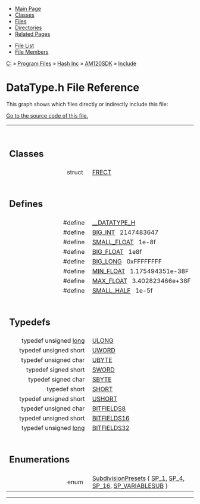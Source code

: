 <div class="tabs">

- [Main Page](index.md)
- [Classes](annotated.md)
- <span id="current">[Files](files.md)</span>
- [Directories](dirs.md)
- [Related Pages](pages.md)

</div>

<div class="tabs">

- [File List](files.md)
- [File Members](globals.md)

</div>

<div class="nav">

<a href="dir_C_3A_2F.md" class="el">C:</a> » <a href="dir_C_3A_2FProgram_20Files_2F.md" class="el">Program Files</a> » <a href="dir_C_3A_2FProgram_20Files_2FHash_20Inc_2F.md" class="el">Hash Inc</a> » <a href="dir_C_3A_2FProgram_20Files_2FHash_20Inc_2FAM120SDK_2F.md" class="el">AM120SDK</a> » <a href="dir_C_3A_2FProgram_20Files_2FHash_20Inc_2FAM120SDK_2FInclude_2F.md" class="el">Include</a>

</div>

# DataType.h File Reference

This graph shows which files directly or indirectly include this file:

<span class="image placeholder" original-image-src="DataType_8h__dep__incl.gif" original-image-title="" border="0" usemap="#C:/Program Files/Hash Inc/AM120SDK/Include/DataType.hdep_map"></span>

[Go to the source code of this file.](DataType_8h-source.md)

<table data-border="0" data-cellpadding="0" data-cellspacing="0">
<colgroup>
<col style="width: 50%" />
<col style="width: 50%" />
</colgroup>
<tbody>
<tr>
<td></td>
<td></td>
</tr>
<tr>
<td colspan="2"><br />
&#10;<h2 id="classes">Classes</h2></td>
</tr>
<tr>
<td class="memItemLeft" style="text-align: right;" data-nowrap="" data-valign="top">struct  </td>
<td class="memItemRight" data-valign="bottom"><a href="structFRECT.md" class="el">FRECT</a></td>
</tr>
<tr>
<td colspan="2"><br />
&#10;<h2 id="defines">Defines</h2></td>
</tr>
<tr>
<td class="memItemLeft" style="text-align: right;" data-nowrap="" data-valign="top">#define </td>
<td class="memItemRight" data-valign="bottom"><a href="DataType_8h.md#d1f562fc7dac263eb29028ab449301a4" class="el">__DATATYPE_H</a></td>
</tr>
<tr>
<td class="memItemLeft" style="text-align: right;" data-nowrap="" data-valign="top">#define </td>
<td class="memItemRight" data-valign="bottom"><a href="DataType_8h.md#b9df7b1bca09b8eb8869aae31dcc4afc" class="el">BIG_INT</a>   2147483647</td>
</tr>
<tr>
<td class="memItemLeft" style="text-align: right;" data-nowrap="" data-valign="top">#define </td>
<td class="memItemRight" data-valign="bottom"><a href="DataType_8h.md#7b2adde88bfc05e2226ee4490a168d68" class="el">SMALL_FLOAT</a>   1e-8f</td>
</tr>
<tr>
<td class="memItemLeft" style="text-align: right;" data-nowrap="" data-valign="top">#define </td>
<td class="memItemRight" data-valign="bottom"><a href="DataType_8h.md#5cce4774e527cb1b81f27cbbe0799f2c" class="el">BIG_FLOAT</a>   1e8f</td>
</tr>
<tr>
<td class="memItemLeft" style="text-align: right;" data-nowrap="" data-valign="top">#define </td>
<td class="memItemRight" data-valign="bottom"><a href="DataType_8h.md#525ed4529e85c792a64365547ac06bb1" class="el">BIG_LONG</a>   0xFFFFFFFF</td>
</tr>
<tr>
<td class="memItemLeft" style="text-align: right;" data-nowrap="" data-valign="top">#define </td>
<td class="memItemRight" data-valign="bottom"><a href="DataType_8h.md#b070cba859f522e45a28b4b7afa508d8" class="el">MIN_FLOAT</a>   1.175494351e-38F</td>
</tr>
<tr>
<td class="memItemLeft" style="text-align: right;" data-nowrap="" data-valign="top">#define </td>
<td class="memItemRight" data-valign="bottom"><a href="DataType_8h.md#fd8db16cab0ec5738e2b7516d7d7ec0e" class="el">MAX_FLOAT</a>   3.402823466e+38F</td>
</tr>
<tr>
<td class="memItemLeft" style="text-align: right;" data-nowrap="" data-valign="top">#define </td>
<td class="memItemRight" data-valign="bottom"><a href="DataType_8h.md#d880bf872c82b6132f6816fc345001e5" class="el">SMALL_HALF</a>   1e-5f</td>
</tr>
<tr>
<td colspan="2"><br />
&#10;<h2 id="typedefs">Typedefs</h2></td>
</tr>
<tr>
<td class="memItemLeft" style="text-align: right;" data-nowrap="" data-valign="top">typedef unsigned <a href="Rave_8h.md#f03dc93db7c58a69ed5c83e1fa49cf0e" class="el">long</a> </td>
<td class="memItemRight" data-valign="bottom"><a href="DataType_8h.md#0edad1cd854da1f522d2a35119917e84" class="el">ULONG</a></td>
</tr>
<tr>
<td class="memItemLeft" style="text-align: right;" data-nowrap="" data-valign="top">typedef unsigned short </td>
<td class="memItemRight" data-valign="bottom"><a href="DataType_8h.md#39e2ad1a55f0dcdf5d92e82fe2e3a83d" class="el">UWORD</a></td>
</tr>
<tr>
<td class="memItemLeft" style="text-align: right;" data-nowrap="" data-valign="top">typedef unsigned char </td>
<td class="memItemRight" data-valign="bottom"><a href="DataType_8h.md#6df7643c26cd4b455d883d8fae3d6bf1" class="el">UBYTE</a></td>
</tr>
<tr>
<td class="memItemLeft" style="text-align: right;" data-nowrap="" data-valign="top">typedef signed short </td>
<td class="memItemRight" data-valign="bottom"><a href="DataType_8h.md#cbd2d4a26a53d662f50ce88a33d98f5b" class="el">SWORD</a></td>
</tr>
<tr>
<td class="memItemLeft" style="text-align: right;" data-nowrap="" data-valign="top">typedef signed char </td>
<td class="memItemRight" data-valign="bottom"><a href="DataType_8h.md#ed2faba8f48cf2c4bfa2014166424df0" class="el">SBYTE</a></td>
</tr>
<tr>
<td class="memItemLeft" style="text-align: right;" data-nowrap="" data-valign="top">typedef short </td>
<td class="memItemRight" data-valign="bottom"><a href="DataType_8h.md#a35c2b02966b1563e5bf7b81b8b0cf77" class="el">SHORT</a></td>
</tr>
<tr>
<td class="memItemLeft" style="text-align: right;" data-nowrap="" data-valign="top">typedef unsigned short </td>
<td class="memItemRight" data-valign="bottom"><a href="DataType_8h.md#b8627cc5bae17ed1687bb487a4d70a3e" class="el">USHORT</a></td>
</tr>
<tr>
<td class="memItemLeft" style="text-align: right;" data-nowrap="" data-valign="top">typedef unsigned char </td>
<td class="memItemRight" data-valign="bottom"><a href="DataType_8h.md#7e9b4fe63d6a99943c9e4821ec229b9a" class="el">BITFIELDS8</a></td>
</tr>
<tr>
<td class="memItemLeft" style="text-align: right;" data-nowrap="" data-valign="top">typedef unsigned short </td>
<td class="memItemRight" data-valign="bottom"><a href="DataType_8h.md#9a6a372767da4ea24a255124f6992b1c" class="el">BITFIELDS16</a></td>
</tr>
<tr>
<td class="memItemLeft" style="text-align: right;" data-nowrap="" data-valign="top">typedef unsigned <a href="Rave_8h.md#f03dc93db7c58a69ed5c83e1fa49cf0e" class="el">long</a> </td>
<td class="memItemRight" data-valign="bottom"><a href="DataType_8h.md#380f82d4e599453c47d120058bd9f412" class="el">BITFIELDS32</a></td>
</tr>
<tr>
<td colspan="2"><br />
&#10;<h2 id="enumerations">Enumerations</h2></td>
</tr>
<tr>
<td class="memItemLeft" style="text-align: right;" data-nowrap="" data-valign="top">enum  </td>
<td class="memItemRight" data-valign="bottom"><a href="DataType_8h.md#a8499e22fd7bf3d7f59786db174a581e" class="el">SubdivisionPresets</a> { <a href="DataType_8h.md#a8499e22fd7bf3d7f59786db174a581e84700b31bd72c5074d3ab73a54ffa1db" class="el">SP_1</a>, <a href="DataType_8h.md#a8499e22fd7bf3d7f59786db174a581e72b46d3cfb580b3eec7eb69a413a3ec9" class="el">SP_4</a>, <a href="DataType_8h.md#a8499e22fd7bf3d7f59786db174a581e5c6448ea3da65759dbdcb521743215ce" class="el">SP_16</a>, <a href="DataType_8h.md#a8499e22fd7bf3d7f59786db174a581ecd2a4f004e2abfec9a90223377b920d0" class="el">SP_VARIABLESUB</a> }</td>
</tr>
</tbody>
</table>

------------------------------------------------------------------------

